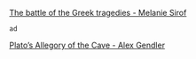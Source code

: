 [The battle of the Greek tragedies - Melanie Sirof](https://www.bilibili.com/video/BV1Dk4y1q781?p=373)


``ad``

[Plato’s Allegory of the Cave - Alex Gendler](https://www.bilibili.com/video/BV1Dk4y1q781?p=374)